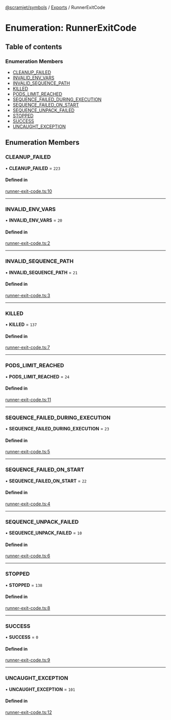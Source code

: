 [@scramjet/symbols](../README.md) / [Exports](../modules.md) / RunnerExitCode

# Enumeration: RunnerExitCode

## Table of contents

### Enumeration Members

- [CLEANUP\_FAILED](RunnerExitCode.md#cleanup_failed)
- [INVALID\_ENV\_VARS](RunnerExitCode.md#invalid_env_vars)
- [INVALID\_SEQUENCE\_PATH](RunnerExitCode.md#invalid_sequence_path)
- [KILLED](RunnerExitCode.md#killed)
- [PODS\_LIMIT\_REACHED](RunnerExitCode.md#pods_limit_reached)
- [SEQUENCE\_FAILED\_DURING\_EXECUTION](RunnerExitCode.md#sequence_failed_during_execution)
- [SEQUENCE\_FAILED\_ON\_START](RunnerExitCode.md#sequence_failed_on_start)
- [SEQUENCE\_UNPACK\_FAILED](RunnerExitCode.md#sequence_unpack_failed)
- [STOPPED](RunnerExitCode.md#stopped)
- [SUCCESS](RunnerExitCode.md#success)
- [UNCAUGHT\_EXCEPTION](RunnerExitCode.md#uncaught_exception)

## Enumeration Members

### CLEANUP\_FAILED

• **CLEANUP\_FAILED** = ``223``

#### Defined in

[runner-exit-code.ts:10](https://github.com/scramjetorg/transform-hub/blob/HEAD/packages/symbols/src/runner-exit-code.ts#L10)

___

### INVALID\_ENV\_VARS

• **INVALID\_ENV\_VARS** = ``20``

#### Defined in

[runner-exit-code.ts:2](https://github.com/scramjetorg/transform-hub/blob/HEAD/packages/symbols/src/runner-exit-code.ts#L2)

___

### INVALID\_SEQUENCE\_PATH

• **INVALID\_SEQUENCE\_PATH** = ``21``

#### Defined in

[runner-exit-code.ts:3](https://github.com/scramjetorg/transform-hub/blob/HEAD/packages/symbols/src/runner-exit-code.ts#L3)

___

### KILLED

• **KILLED** = ``137``

#### Defined in

[runner-exit-code.ts:7](https://github.com/scramjetorg/transform-hub/blob/HEAD/packages/symbols/src/runner-exit-code.ts#L7)

___

### PODS\_LIMIT\_REACHED

• **PODS\_LIMIT\_REACHED** = ``24``

#### Defined in

[runner-exit-code.ts:11](https://github.com/scramjetorg/transform-hub/blob/HEAD/packages/symbols/src/runner-exit-code.ts#L11)

___

### SEQUENCE\_FAILED\_DURING\_EXECUTION

• **SEQUENCE\_FAILED\_DURING\_EXECUTION** = ``23``

#### Defined in

[runner-exit-code.ts:5](https://github.com/scramjetorg/transform-hub/blob/HEAD/packages/symbols/src/runner-exit-code.ts#L5)

___

### SEQUENCE\_FAILED\_ON\_START

• **SEQUENCE\_FAILED\_ON\_START** = ``22``

#### Defined in

[runner-exit-code.ts:4](https://github.com/scramjetorg/transform-hub/blob/HEAD/packages/symbols/src/runner-exit-code.ts#L4)

___

### SEQUENCE\_UNPACK\_FAILED

• **SEQUENCE\_UNPACK\_FAILED** = ``10``

#### Defined in

[runner-exit-code.ts:6](https://github.com/scramjetorg/transform-hub/blob/HEAD/packages/symbols/src/runner-exit-code.ts#L6)

___

### STOPPED

• **STOPPED** = ``138``

#### Defined in

[runner-exit-code.ts:8](https://github.com/scramjetorg/transform-hub/blob/HEAD/packages/symbols/src/runner-exit-code.ts#L8)

___

### SUCCESS

• **SUCCESS** = ``0``

#### Defined in

[runner-exit-code.ts:9](https://github.com/scramjetorg/transform-hub/blob/HEAD/packages/symbols/src/runner-exit-code.ts#L9)

___

### UNCAUGHT\_EXCEPTION

• **UNCAUGHT\_EXCEPTION** = ``101``

#### Defined in

[runner-exit-code.ts:12](https://github.com/scramjetorg/transform-hub/blob/HEAD/packages/symbols/src/runner-exit-code.ts#L12)
